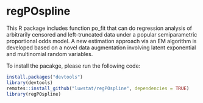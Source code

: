 # regPOspline
This R package includes function po_fit that can do regression analysis of arbitrarily censored and left-truncated data under a popular semiparametric proportional odds model. A new estimation approach via an EM algorithm is developed based on a novel data augmentation involving latent exponential and multinomial random variables.

To install the pacakge, please run the following code:
```r
install.packages("devtools")
library(devtools)
remotes::install_github("luwstat/regPOspline", dependencies = TRUE)
library(regPOspline)

